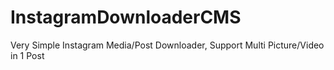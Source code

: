 # InstagramDownloaderCMS
Very Simple Instagram Media/Post Downloader, Support Multi Picture/Video in 1 Post
